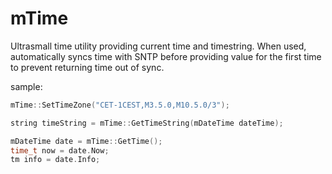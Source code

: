 # mTime

Ultrasmall time utility providing current time and timestring. When used, automatically syncs time with SNTP before providing value for the first time to prevent returning time out of sync.

sample:
```cpp
mTime::SetTimeZone("CET-1CEST,M3.5.0,M10.5.0/3");

string timeString = mTime::GetTimeString(mDateTime dateTime);

mDateTime date = mTime::GetTime();
time_t now = date.Now;
tm info = date.Info;
```